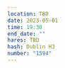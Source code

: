 ```yaml
---
location: TBD
date: 2023-05-01
time: 19:30
end_date: ""
hares: TBD
hash: Dublin H3
number: "1594"
---
```

